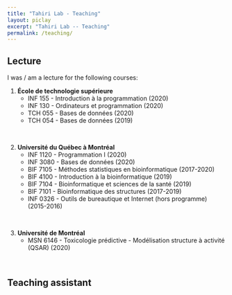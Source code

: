 ```yaml
---
title: "Tahiri Lab - Teaching"
layout: piclay
excerpt: "Tahiri Lab -- Teaching"
permalink: /teaching/
---
```


## Lecture
I was / am a lecture for the following courses:


  1. **École de technologie supérieure**
      - INF 155  - Introduction à la programmation (2020)
      - INF 130  - Ordinateurs et programmation (2020)
      - TCH 055  - Bases de données (2020)
      - TCH 054  - Bases de données (2019)  
 
 <br />
  
  2. **Université du Québec à Montréal**
      - INF 1120 - Programmation I (2020)
      - INF 3080 - Bases de données (2020)
      - BIF 7105 - Méthodes statistiques en bioinformatique (2017-2020)
      - BIF 4100 - Introduction à la bioinformatique (2019)
      - BIF 7104 - Bioinformatique et sciences de la santé (2019)
      - BIF 7101 - Bioinformatique des structures (2017-2019)
      - INF 0326 - Outils de bureautique et Internet (hors programme) (2015-2016)  
 
 <br />
 
  3. **Université de Montréal**
      - MSN 6146 - Toxicologie prédictive - Modélisation structure à activité (QSAR) (2020)  

<br />

## Teaching assistant
